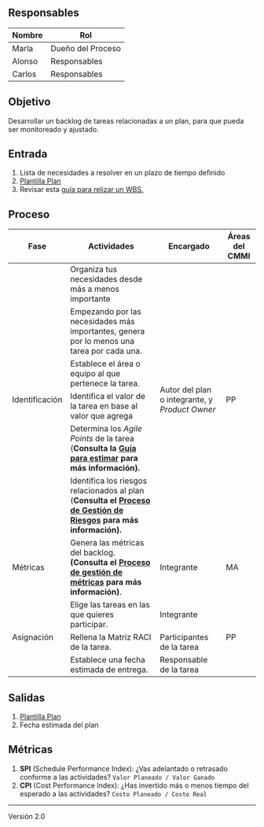 ## Responsables

| Nombre | Rol               |
| ------ | ----------------- |
| Marla  | Dueño del Proceso |
| Alonso | Responsables      |
| Carlos | Responsables      |


## Objetivo

Desarrollar un backlog de tareas relacionadas a un plan, para que pueda ser monitoreado y ajustado.

## Entrada 

1. Lista de necesidades a resolver en un plazo de tiempo definido
2. [Plantilla Plan](https://docs.google.com/spreadsheets/d/1_tEVZlBT36JiXt0Qq1hy3zojkzO2abnw79ju-6LbB4s/edit#gid=1892428647) 
3. Revisar esta [guía para relizar un WBS.](https://github.com/novaDepto/Nova/wiki/Gu%C3%ADa-para-definir-un-WBS) 

## Proceso

<table>
  <thead>
    <tr>
      <th>Fase</th>
      <th>Actividades</th>
      <th>Encargado</th>
      <th>Áreas del CMMI</th>
    </tr>
  </thead>
  <tbody>
    <tr>
      <td rowspan="6">Identificación</td>
      <td>Organiza tus necesidades desde más a menos importante</td>
      <td rowspan="6">Autor del plan o integrante, y <em>Product Owner</em></td>
      <td rowspan="6">PP</td>
    </tr>
    <tr>
      <td>Empezando por las necesidades más importantes, genera por lo menos una tarea por cada una.</td>
    </tr>
    <tr>
      <td>Establece el área o equipo al que pertenece la tarea.</td>
    </tr>
    <tr>
      <td>Identifica el valor de la tarea en base al valor que agrega</td>
    </tr>
    <tr>
      <td>Determina los <em>Agile Points</em> de la tarea (<strong>Consulta la <a href="https://github.com/novaDepto/Nova/wiki/Guía-para-Estimar">Guía para estimar</a> para más información).</strong></td>
    </tr>
    <tr>
      <td>Identifica los riesgos relacionados al plan (<strong>Consulta el <a href="https://github.com/novaDepto/Nova/wiki/Proceso-de-gesti%C3%B3n-de-riesgos">Proceso de Gestión de Riesgos</a> para más información).</strong>
    </tr>
    <tr>
      <td>Métricas</td>
      <td>Genera las métricas del backlog. <strong>(Consulta el <a href="https://github.com/novaDepto/Nova/wiki/Proceso-de-gestión-de-métricas">Proceso de gestión de métricas</a> para más información)</strong>.</td>
      <td>Integrante</td>
      <td >MA</td>
    </tr>
    <tr>
      <td rowspan="3">Asignación</td>
      <td>Elige las tareas en las que quieres participar.</td>
      <td>Integrante</td>
      <td rowspan="3">PP</td>
    </tr>
    <tr>
      <td>Rellena la Matriz RACI de la tarea.</td>
      <td>Participantes de la tarea</td>
    </tr>
    <tr>
      <td>Establece una fecha estimada de entrega.</td>
      <td>Responsable de la tarea</td>
    </tr>
  </tbody>
</table>


## Salidas

1. [Plantilla Plan](https://docs.google.com/spreadsheets/d/1_tEVZlBT36JiXt0Qq1hy3zojkzO2abnw79ju-6LbB4s/edit#gid=1892428647) 
2. Fecha estimada del plan

## Métricas

1. **SPI** (Schedule Performance Index): ¿Vas adelantado o retrasado conforme a las actividades?
   `Valor Planeado / Valor Ganado`
2. **CPI** (Cost Performance Index): ¿Has invertido más o menos tiempo del esperado a las actividades?
   `Costo Planeado / Costo Real`

***

Versión 2.0

